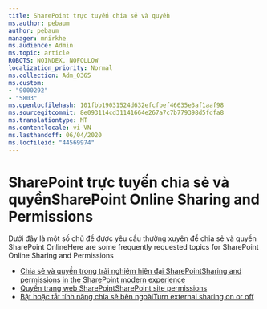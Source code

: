 ```yaml
---
title: SharePoint trực tuyến chia sẻ và quyền
ms.author: pebaum
author: pebaum
manager: mnirkhe
ms.audience: Admin
ms.topic: article
ROBOTS: NOINDEX, NOFOLLOW
localization_priority: Normal
ms.collection: Adm_O365
ms.custom:
- "9000292"
- "5803"
ms.openlocfilehash: 101fbb19031524d632efcfbef46635e3af1aaf98
ms.sourcegitcommit: 8e093114cd31141664e267a7c7b779398d5fdfa8
ms.translationtype: MT
ms.contentlocale: vi-VN
ms.lasthandoff: 06/04/2020
ms.locfileid: "44569974"
---
```

# <a name="sharepoint-online-sharing-and-permissions"></a><span data-ttu-id="05e5e-102">SharePoint trực tuyến chia sẻ và quyền</span><span class="sxs-lookup"><span data-stu-id="05e5e-102">SharePoint Online Sharing and Permissions</span></span>

<span data-ttu-id="05e5e-103">Dưới đây là một số chủ đề được yêu cầu thường xuyên để chia sẻ và quyền SharePoint Online</span><span class="sxs-lookup"><span data-stu-id="05e5e-103">Here are some frequently requested topics for SharePoint Online Sharing and Permissions</span></span>

- [<span data-ttu-id="05e5e-104">Chia sẻ và quyền trong trải nghiệm hiện đại SharePoint</span><span class="sxs-lookup"><span data-stu-id="05e5e-104">Sharing and permissions in the SharePoint modern experience</span></span>](https://docs.microsoft.com/sharepoint/modern-experience-sharing-permissions)
- [<span data-ttu-id="05e5e-105">Quyền trang web SharePoint</span><span class="sxs-lookup"><span data-stu-id="05e5e-105">SharePoint site permissions</span></span>](https://docs.microsoft.com/sharepoint/customize-sharepoint-site-permissions)
- [<span data-ttu-id="05e5e-106">Bật hoặc tắt tính năng chia sẻ bên ngoài</span><span class="sxs-lookup"><span data-stu-id="05e5e-106">Turn external sharing on or off</span></span>](https://docs.microsoft.com/sharepoint/turn-external-sharing-on-or-off)